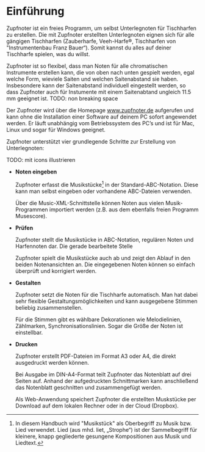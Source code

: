 # Einführung

Zupfnoter ist ein freies Programm, um selbst Unterlegnoten für
Tischharfen zu erstellen. Die mit Zupfnoter erstellten Unterlegnoten
eignen sich für alle gängigen Tischharfen (Zauberharfe, Veeh-Harfe®,
Tischharfen von "Instrumentenbau Franz Bauer“). Somit kannst du alles
auf deiner Tischharfe spielen, was du willst.

Zupfnoter ist so flexibel, dass man Noten für alle chromatischen
Instrumente erstellen kann, die von oben nach unten gespielt werden,
egal welche Form, wieviele Saiten und welchen Saitenabstand sie haben.
Insbesondere kann der Saitenabstand individuell eingestellt werden, so
dass Zupfnoter auch für Instumente mit einem Saitenabtand ungleich 11.5
mm geeignet ist. TODO: non breaking space

Der Zupfnoter wird über die Homepage www.zupfnoter.de aufgerufen und
kann ohne die Installation einer Software auf deinem PC sofort
angewendet werden. Er läuft unabhängig vom Betriebssystem des PC’s und
ist für Mac, Linux und sogar für Windows geeignet.

Zupfnoter unterstützt vier grundlegende Schritte zur Erstellung von
Unterlegnoten:

TODO: mit icons illustrieren

-   **Noten eingeben**

    Zupfnoter erfasst die Musikstücke[^1] in der Standard-ABC-Notation.
    Diese kann man selbst eingeben oder vorhandene ABC-Dateien
    verwenden.

    Über die Music-XML-Schnittstelle können Noten aus vielen
    Musik-Programmen importiert werden (z.B. aus dem ebenfalls freien
    Programm Musescore).

-   **Prüfen**

    Zupfnoter stellt die Musikstücke in ABC-Notation, regulären Noten
    und Harfennoten dar. Die gerade bearbeitete Stelle

    Zupfnoter spielt die Musikstücke auch ab und zeigt den Ablauf in den
    beiden Notenansichten an. Die eingegebenen Noten können so einfach
    überprüft und korrigiert werden.

-   **Gestalten**

    Zupfnoter setzt die Noten für die Tischharfe automatisch. Man hat
    dabei sehr flexible Gestaltungsmöglichkeiten und kann ausgegebene
    Stimmen beliebig zusammenstellen.

    Für die Stimmen gibt es wählbare Dekorationen wie Melodielinien,
    Zählmarken, Synchronisationslinien. Sogar die Größe der Noten ist
    einstellbar.

-   **Drucken**

    Zupfnoter erstellt PDF-Dateien im Format A3 oder A4, die direkt
    ausgedruckt werden können.

    Bei Ausgabe im DIN-A4-Format teilt Zupfnoter das Notenblatt auf drei
    Seiten auf. Anhand der aufgedruckten Schnittmarken kann anschließend
    das Notenblatt geschnitten und zusammengefügt werden.

    Als Web-Anwendung speichert Zupfnoter die erstellten Muskstücke per
    Download auf dem lokalen Rechner oder in der Cloud (Dropbox).

[^1]: In diesem Handbuch wird "Musikstück" als Oberbegriff zu Musik bzw.
    Lied verwendet. Lied (aus mhd. liet, „Strophe“) ist der
    Sammelbegriff für kleinere, knapp gegliederte gesungene
    Kompositionen aus Musik und Liedtext.
